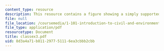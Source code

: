 ```yaml
---
content_type: resource
description: This resource contains a figure showing a simply supported beam.
file: null
file_location: /coursemedia/1-101-introduction-to-civil-and-environmental-engineering-design-i-fall-2005/8d3a4a71b811297751116ea3cbbb2cbb_classex3.pdf
file_type: application/pdf
resourcetype: Document
title: classex3.pdf
uid: 8d3a4a71-b811-2977-5111-6ea3cbbb2cbb
---
```

